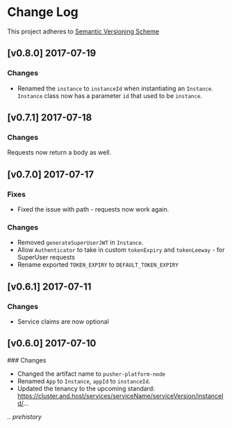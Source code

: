 # Change Log

This project adheres to [Semantic Versioning Scheme](http://semver.org)

## [v0.8.0] 2017-07-19

### Changes
- Renamed the `instance` to `instanceId` when instantiating an `Instance`. `Instance` class now has a parameter `id` that used to be `instance`. 

## [v0.7.1] 2017-07-18

### Changes

Requests now return a body as well.

## [v0.7.0] 2017-07-17

### Fixes

- Fixed the issue with path - requests now work again.

### Changes

- Removed `generateSuperUserJWT` in `Instance`.
- Allow `Authenticator` to take in custom `tokenExpiry` and `tokenLeeway` - for SuperUser requests
- Rename exported `TOKEN_EXPIRY` to `DEFAULT_TOKEN_EXPIRY`

## [v0.6.1] 2017-07-11

### Changes

- Service claims are now optional

## [v0.6.0] 2017-07-10

### Changes

- Changed the artifact name to `pusher-platform-node`
- Renamed `App` to `Instance`, `appId` to `instanceId`.
- Updated the tenancy to the upcoming standard: https://cluster.and.host/services/serviceName/serviceVersion/instanceId/...


_.. prehistory_